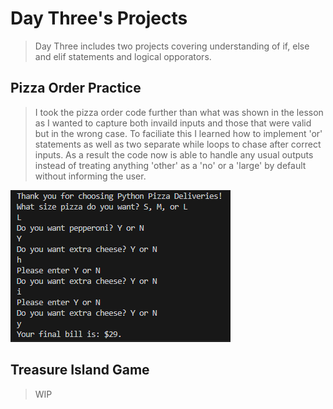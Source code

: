 # Day Three's Projects
> Day Three includes two projects covering understanding of if, else and elif statements and logical opporators.
## Pizza Order Practice
> I took the pizza order code further than what was shown in the lesson as I wanted to capture both invaild inputs and those that were valid but in the wrong case. To faciliate this I learned how to implement 'or' statements as well as two separate while loops to chase after correct inputs. As a result the code now is able to handle any usual outputs instead of treating anything 'other' as a 'no' or a 'large' by default without informing the user.

![Screenshot](PizzaScreenshot1.png) 

## Treasure Island Game
> WIP

